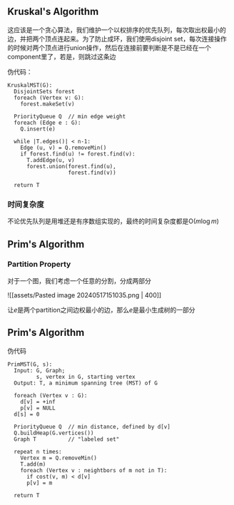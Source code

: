## Kruskal's Algorithm

这应该是一个贪心算法，我们维护一个以权排序的优先队列，每次取出权最小的边，并把两个顶点连起来。为了防止成环，我们使用disjoint set，每次连接操作的时候对两个顶点进行union操作，然后在连接前要判断是不是已经在一个component里了，若是，则跳过这条边

伪代码：

```
KruskalMST(G):
  DisjointSets forest
  foreach (Vertex v: G):
    forest.makeSet(v)

  PriorityQueue Q  // min edge weight
  foreach (Edge e : G):
    Q.insert(e)

  while |T.edges()| < n-1:
    Edge (u, v) = Q.removeMin()
    if forest.find(u) != forest.find(v):
      T.addEdge(u, v)
      forest.union(forest.find(u),
                   forest.find(v))

  return T
```

### 时间复杂度

不论优先队列是用堆还是有序数组实现的，最终的时间复杂度都是$\mathrm{O}(m \log m)$

## Prim's Algorithm

### Partition Property

对于一个图，我们考虑一个任意的分割，分成两部分

![[assets/Pasted image 20240517151035.png | 400]]

让$e$是两个partition之间边权最小的边，那么$e$是最小生成树的一部分

## Prim's Algorithm

伪代码

```
PrimMST(G, s):
  Input: G, Graph;
         s, vertex in G, starting vertex
  Output: T, a minimum spanning tree (MST) of G

  foreach (Vertex v : G):
    d[v] = +inf
    p[v] = NULL
  d[s] = 0

  PriorityQueue Q  // min distance, defined by d[v]
  Q.buildHeap(G.vertices())
  Graph T          // "labeled set"

  repeat n times:
    Vertex m = Q.removeMin()
    T.add(m)
    foreach (Vertex v : neightbors of m not in T):
      if cost(v, m) < d[v]
      p[v] = m

  return T
```